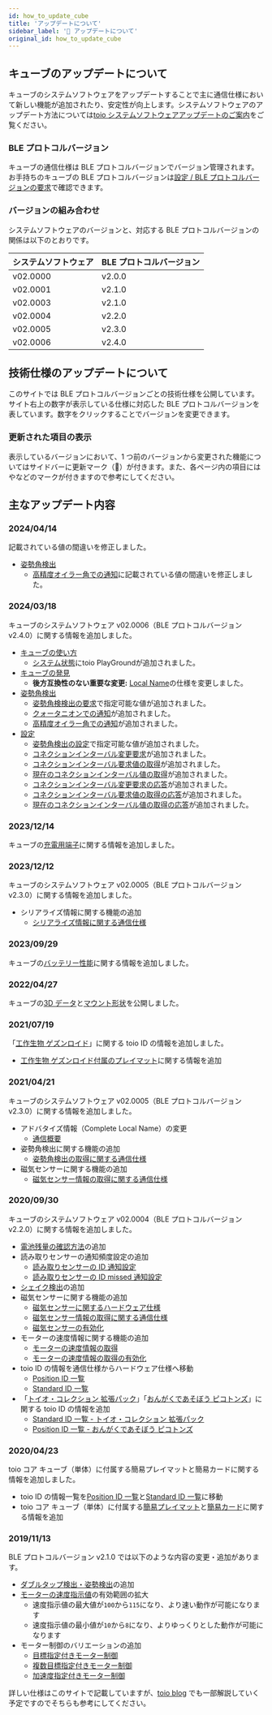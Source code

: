 ```yaml
---
id: how_to_update_cube
title: 'アップデートについて'
sidebar_label: '🔄 アップデートについて'
original_id: how_to_update_cube
---
```


## キューブのアップデートについて

キューブのシステムソフトウェアをアップデートすることで主に通信仕様において新しい機能が追加されたり、安定性が向上します。システムソフトウェアのアップデート方法については[toio システムソフトウェアアップデートのご案内](https://toio.io/update)をご覧ください。

### BLE プロトコルバージョン

キューブの通信仕様は BLE プロトコルバージョンでバージョン管理されます。お手持ちのキューブの BLE プロトコルバージョンは[設定 / BLE プロトコルバージョンの要求](configuration.md#ble-プロトコルバージョンの要求)で確認できます。

### バージョンの組み合わせ <span class="update"/>

システムソフトウェアのバージョンと、対応する BLE プロトコルバージョンの関係は以下のとおりです。

| システムソフトウェア | BLE プロトコルバージョン |
| -------------------- | ------------------------ |
| v02.0000             | v2.0.0                   |
| v02.0001             | v2.1.0                   |
| v02.0003             | v2.1.0                   |
| v02.0004             | v2.2.0                   |
| v02.0005             | v2.3.0                   |
| v02.0006             | v2.4.0                   |

## 技術仕様のアップデートについて

このサイトでは BLE プロトコルバージョンごとの技術仕様を公開しています。サイト右上の数字が表示している仕様に対応した BLE プロトコルバージョンを表しています。数字をクリックすることでバージョンを変更できます。

### 更新された項目の表示

表示しているバージョンにおいて、1 つ前のバージョンから変更された機能についてはサイドバーに更新マーク（🔄）が付きます。また、各ページ内の項目には<span class="new"/>や<span class="update"/>などのマークが付きますので参考にしてください。

## 主なアップデート内容

### 2024/04/14 <span class="new"/>

記載されている値の間違いを修正しました。

-   [姿勢角検出](ble_high_precision_tilt_sensor)
    -   [高精度オイラー角での通知](ble_high_precision_tilt_sensor#姿勢角情報の取得高精度オイラー角での通知-)に記載されている値の間違いを修正しました。

### 2024/03/18

キューブのシステムソフトウェア v02.0006（BLE プロトコルバージョン v2.4.0）に関する情報を追加しました。

-   [キューブの使い方](how_to_use_cube)
    -   [システム状態](how_to_use_cube#システム状態-)にtoio PlayGroundが追加されました。
-   [キューブの発見](ble_communication_overview#キューブの発見-)
    -   **後方互換性のない重要な変更:** [Local Name](ble_communication_overview#complete-local-name-と-shortened-local-name-について-)の仕様を変更しました。
-   [姿勢角検出](ble_high_precision_tilt_sensor)
    -   [姿勢角検検出の要求](ble_high_precision_tilt_sensor#姿勢角検出の要求)で指定可能な値が追加されました。
    -   [クォータニオンでの通知](ble_high_precision_tilt_sensor#姿勢角情報の取得クォータニオンでの通知-)が追加されました。
    -   [高精度オイラー角での通知](ble_high_precision_tilt_sensor#姿勢角情報の取得高精度オイラー角での通知-)が追加されました。
-   [設定](ble_configuration)
    -   [姿勢角検出の設定](ble_configuration#姿勢角検出の設定-)で指定可能な値が追加されました。
    -   [コネクションインターバル変更要求](ble_configuration#コネクションインターバル変更要求-)が追加されました。
    -   [コネクションインターバル要求値の取得](ble_configuration#コネクションインターバル要求値の取得-)が追加されました。
    -   [現在のコネクションインターバル値の取得](ble_configuration#現在のコネクションインターバル値の取得-)が追加されました。
    -   [コネクションインターバル変更要求の応答](ble_configuration#コネクションインターバル変更要求の応答-)が追加されました。
    -   [コネクションインターバル要求値の取得の応答](ble_configuration#コネクションインターバル要求値の取得の応答-)が追加されました。
    -   [現在のコネクションインターバル値の取得の応答](ble_configuration#現在のコネクションインターバル値の取得の応答-)が追加されました。

### 2023/12/14

キューブの[充電用端子](hardware_other.md#充電用端子)に関する情報を追加しました。

### 2023/12/12

キューブのシステムソフトウェア v02.0005（BLE プロトコルバージョン v2.3.0）に関する情報を追加しました。

-   シリアライズ情報に関する機能の追加
    -   [シリアライズ情報に関する通信仕様](serialized_information.md)

### 2023/09/29

キューブの[バッテリー性能](hardware_other.md#バッテリー性能)に関する情報を追加しました。

### 2022/04/27

キューブの[3D データ](hardware_shape.mdx#3d-データ)と[マウント形状](hardware_shape.mdx#マウント形状)を公開しました。

### 2021/07/19

「[工作生物 ゲズンロイド](https://toio.io/titles/gesundroid.html)」に関する toio ID の情報を追加しました。

-   [工作生物 ゲズンロイド付属のプレイマット](info_position_id.md#工作生物nbspゲズンロイド付属のプレイマット)に関する情報を追加

### 2021/04/21

キューブのシステムソフトウェア v02.0005（BLE プロトコルバージョン v2.3.0）に関する情報を追加しました。

-   アドバタイズ情報（Complete Local Name）の変更
    -   [通信概要](ble_communication_overview.md#キューブの発見)
-   姿勢角検出に関する機能の追加
    -   [姿勢角検出の取得に関する通信仕様](high_precision_tilt_sensor.md)
-   磁気センサーに関する機能の追加
    -   [磁気センサー情報の取得に関する通信仕様](magnetic_sensor.md)

### 2020/09/30

キューブのシステムソフトウェア v02.0004（BLE プロトコルバージョン v2.2.0）に関する情報を追加しました。

-   [電池残量の確認方法](how_to_use_cube.md#電池残量の確認)の追加
-   読み取りセンサーの通知頻度設定の追加
    -   [読み取りセンサーの ID 通知設定](configuration.md#読み取りセンサーの-id-通知設定)
    -   [読み取りセンサーの ID missed 通知設定](configuration.md#読み取りセンサーの-id-missed-通知設定)
-   [シェイク検出](sensor.md#シェイク検出)の追加
-   磁気センサーに関する機能の追加
    -   [磁気センサーに関するハードウェア仕様](hardware_magnet.md)
    -   [磁気センサー情報の取得に関する通信仕様](magnetic_sensor.md)
    -   [磁気センサーの有効化](configuration.md#磁気センサーの設定)
-   モーターの速度情報に関する機能の追加
    -   [モーターの速度情報の取得](motor.md#モーターの速度情報の取得)
    -   [モーターの速度情報の取得の有効化](configuration.md#モーターの速度情報の取得の設定)
-   toio ID の情報を通信仕様からハードウェア仕様へ移動
    -   [Position ID 一覧](info_position_id.md)
    -   [Standard ID 一覧](info_standard_id.md)
-   「[トイオ・コレクション 拡張パック](https://toio.io/titles/toio-collection-extension.html)」「[おんがくであそぼう ピコトンズ](https://toio.io/titles/picotons.html)」に関する toio ID の情報を追加
    -   [Standard ID 一覧 - トイオ・コレクション 拡張パック](info_standard_id.md#トイオ・コレクション-拡張パックに付属する読み取りマーク)
    -   [Position ID 一覧 - おんがくであそぼう ピコトンズ](info_position_id.md#おんがくであそぼうnbspピコトンズ付属のマット)

### 2020/04/23

toio コア キューブ（単体）に付属する簡易プレイマットと簡易カードに関する情報を追加しました。

-   toio ID の情報一覧を[Position ID 一覧](info_position_id.md)と[Standard ID 一覧](info_standard_id.md)に移動
-   toio コア キューブ（単体）に付属する[簡易プレイマット](info_position_id.md#toio-コア-キューブ（単体）付属の簡易プレイマット)と[簡易カード](info_standard_id.md#toio-コア-キューブ（単体）付属の簡易カード)に関する情報を追加

### 2019/11/13

BLE プロトコルバージョン v2.1.0 では以下のような内容の変更・追加があります。

-   [ダブルタップ検出・姿勢検出](sensor.md#検出)の追加
-   [モーターの速度指示値](motor.md#モーターの速度指示値)の有効範囲の拡大
    -   速度指示値の最大値が`100`から`115`になり、より速い動作が可能になります
    -   速度指示値の最小値が`10`から`8`になり、よりゆっくりとした動作が可能になります
-   モーター制御のバリエーションの追加
    -   [目標指定付きモーター制御](motor.md#目標指定付きモーター制御)
    -   [複数目標指定付きモーター制御](motor.md#複数目標指定付きモーター制御)
    -   [加速度指定付きモーター制御](motor.md#加速度指定付きモーター制御)

詳しい仕様はこのサイトで記載していますが、[toio blog](https://toio.io/blog/) でも一部解説していく予定ですのでそちらも参考にしてください。
